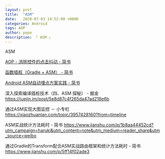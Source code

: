 ```yaml
---
layout: post
title:  "ASM"
date:   2020-07-03 14:52:00 +0800
categories: Android
tags: AOP
author: pepe
description: 『 ASM 』
---
```























ASM

[AOP - 消除控件的点击抖动 - 简书](https://www.jianshu.com/p/28751130c038)

[函数插桩（Gradle + ASM） - 简书](https://www.jianshu.com/p/16ed4d233fd1)

[Android ASM自动埋点方案实践 - 简书](https://www.jianshu.com/p/9039a3e46dbc)

深入探索编译插桩技术（四、ASM 探秘） - 掘金
https://juejin.im/post/5e8d87c4f265da47ad218e6b

通过ASM实现大图监控 － 小专栏
https://xiaozhuanlan.com/topic/3957428160?from=timeline

ASM实战统计方法耗时 - 简书
https://www.jianshu.com/p/1b8aa44452cd?utm_campaign=haruki&utm_content=note&utm_medium=reader_share&utm_source=weibo

通过Gradle的Transform配合ASM实战路由框架和统计方法耗时 - 简书
https://www.jianshu.com/p/5ff14f02ade3